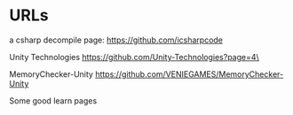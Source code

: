 # URLs

a csharp decompile page:
https://github.com/icsharpcode

Unity Technologies 
https://github.com/Unity-Technologies?page=4\

MemoryChecker-Unity
https://github.com/VENIEGAMES/MemoryChecker-Unity

Some good learn pages
